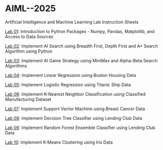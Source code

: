 # AIML--2025
Artificial Intelligence and Machine Learning Lab Instruction Sheets

[Lab 01](https://github.com/dhiren11lab/AIML--2025/blob/main/Untitled11.ipynb): Introduction to Python Packages - Numpy, Pandas, Matplotlib, and Access to Data Sources

[Lab 02](https://github.com/dhiren11lab/AIML--2025/blob/main/lab%202.ipynb): Implement AI Search using Breadth First, Depth First and A* Search Algorithm using Python

[Lab 03](https://github.com/dhiren11lab/AIML--2025/blob/main/Lab_3.ipynb): Implement AI Game Strategy using MiniMax and Alpha-Beta Search Algorithms

[Lab 04](https://github.com/dhiren11lab/AIML--2025/blob/main/Lab%2004.ipynb): Implement Linear Regression using Boston Housing Data

[Lab 05](https://github.com/dhiren11lab/AIML--2025/blob/main/Lab5.ipynb): Implement Logistic Regression using Titanic Ship Data

[Lab 06](https://github.com/dhiren11lab/AIML--2025/blob/main/Lab%2006.ipynb): Implement K-Nearest Neighbor Classification using Classified Manufacturing Dataset

[Lab 07](): Implement Support Vector Machine using Breast Cancer Data

[Lab 08](): Implement Decision Tree Classifier using Lending Club Data

[Lab 09](): Implement Random Forest Ensemble Classifier using Lending Club Data

[Lab 10](): Implement K-Means Clustering using Iris Data
